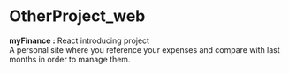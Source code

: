 # OtherProject_web

<b>myFinance :</b> React introducing project
<br>A personal site where you reference your expenses and compare with last months in order to manage them.
